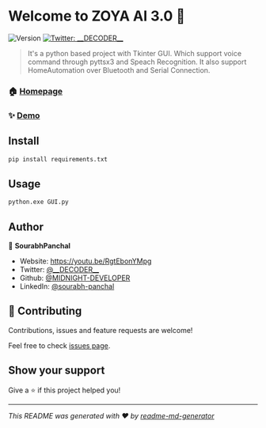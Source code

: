 # Welcome to ZOYA AI 3.0 👋
![Version](https://img.shields.io/badge/version-3.0-blue.svg?cacheSeconds=2592000)
[![Twitter: \_\_DECODER\_\_](https://img.shields.io/twitter/follow/\_\_DECODER\_\_.svg?style=social)](https://twitter.com/\_\_DECODER\_\_)

> It's a python based project with Tkinter GUI. Which support voice command through pyttsx3 and Speach  Recognition. It also support HomeAutomation over Bluetooth and Serial Connection.

### 🏠 [Homepage](https://github.com/MIDNIGHT-DEVELOPER/ZOYA-AI)

### ✨ [Demo](https://youtu.be/RgtEbonYMpg)

## Install

```sh
pip install requirements.txt
```

## Usage

```sh
python.exe GUI.py
```

## Author

👤 **SourabhPanchal**

* Website: https://youtu.be/RgtEbonYMpg
* Twitter: [@\_\_DECODER\_\_](https://twitter.com/\_\_DECODER\_\_)
* Github: [@MIDNIGHT-DEVELOPER](https://github.com/MIDNIGHT-DEVELOPER)
* LinkedIn: [@sourabh-panchal](https://linkedin.com/in/sourabh-panchal)

## 🤝 Contributing

Contributions, issues and feature requests are welcome!

Feel free to check [issues page](https://github.com/MIDNIGHT-DEVELOPER/ZOYA-AI/issues). 

## Show your support

Give a ⭐️ if this project helped you!


***
_This README was generated with ❤️ by [readme-md-generator](https://github.com/kefranabg/readme-md-generator)_
 
